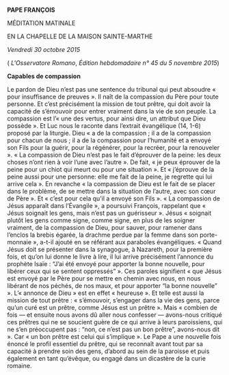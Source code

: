 **PAPE FRANÇOIS**

MÉDITATION MATINALE

EN LA CHAPELLE DE LA MAISON SAINTE-MARTHE

*Vendredi 30 octobre 2015*

( *L'Osservatore Romano*, *Édition hebdomadaire n° 45 du 5 novembre 2015*)

**Capables de compassion**

Le pardon de Dieu n’est pas une sentence du tribunal qui peut absoudre « pour insuffisance de preuves ». Il naît de la compassion du Père pour toute personne. Et c’est précisément la mission de tout prêtre, qui doit avoir la capacité de s’émouvoir pour entrer vraiment dans la vie de son peuple. La compassion est l’« une des vertus, pour ainsi dire, un attribut que Dieu possède ». Et Luc nous le raconte dans l’extrait évangélique (14, 1-6) proposé par la liturgie. Dieu « a de la compassion ; il a de la compassion pour chacun de nous ; il a de la compassion pour l’humanité et a envoyé son Fils pour la guérir, pour la régénérer, pour la recréer, pour la renouveler ». « La compassion de Dieu n’est pas le fait d’éprouver de la peine: les deux choses n’ont rien à voir l’une avec l’autre ». De fait, « je peux éprouver de la peine pour un chiot qui meurt ou pour une situation ». Et « j’éprouve de la peine aussi pour une personne: elle me fait de la peine, je regrette qui lui arrive cela ». En revanche « la compassion de Dieu est le fait de se placer dans le problème, de se mettre dans la situation de l’autre, avec son cœur de Père ». Et « c’est pour cela qu’il a envoyé son Fils ». « La compassion de Jésus apparaît dans l’Évangile », a poursuivi François, rappelant que « Jésus soignait les gens, mais n’est pas un guérisseur ». Jésus « soignait plutôt les gens comme signe, comme signe, en plus de les soigner vraiment, de la compassion de Dieu, pour sauver, pour ramener dans l’enclos la brebis égarée, la drachme perdue par la femme dans son porte-monnaie », a-t-il ajouté en se référant aux paraboles évangéliques. « Quand Jésus doit se présenter dans la synagogue, à Nazareth, pour la première fois, et qu’on lui donne le livre à lire, il lui arrive précisément l’annonce du prophète Isaïe : “J’ai été envoyé pour apporter la bonne nouvelle, pour libérer ceux qui se sentent oppressés” ». Ces paroles signifient « que Jésus est envoyé par le Père pour se mettre en chemin avec nous, en nous libérant de nos péchés, de nos maux, et pour apporter “la bonne nouvelle” ». L’« annonce de Dieu » est en effet « heureuse ». Et telle est aussi la mission de tout prêtre : « s’émouvoir, s’engager dans la vie des gens, parce qu’un curé est un prêtre, comme Jésus est un prêtre ». Mais « combien de fois — et ensuite nous avons dû aller nous confesser — avons-nous critiqué ces prêtres qui ne se soucient guère de ce qui arrive à leurs paroissiens, qui ne s’en préoccupent pas : “non, ce n’est pas un bon prêtre”, avons-nous dit ». Car « un bon prêtre est celui qui s’implique ». Le Pape a une nouvelle fois énoncé le profil essentiel du prêtre, qui se reconnaît avant tout par sa capacité à prendre soin des gens, d’abord au sein de la paroisse et puis également en tant qu’évêque, ou engagé dans un dicastère de la curie romaine.